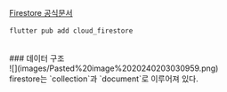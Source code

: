 [Firestore 공식문서](https://firebase.google.com/docs/firestore/quickstart)
```dart
flutter pub add cloud_firestore
```
<br>
### 데이터 구조
<br>![](images/Pasted%20image%2020240203030959.png)<br>
firestore는 `collection`과 `document`로 이루어져 있다. 